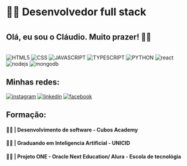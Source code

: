 <h1>🧑‍💻 Desenvolvedor full stack<h1>

<h2>Olá, eu sou o Cláudio. Muito prazer! 👋👋</h2>

<div style="display: inline-block align:center;"><br>
    <img alt="HTML5" src="https://img.shields.io/badge/HTML5-323330?style=for-the-badge&logo=html5&logoColor=white"/>
    <img alt="CSS" src="https://img.shields.io/badge/CSS3-323330?style=for-the-badge&logo=css3&logoColor=white"/>
    <img alt="JAVASCRIPT" src="https://img.shields.io/badge/JavaScript-323330?style=for-the-badge&logo=javascript&logoColor=F7DF1"/>
    <img alt="TYPESCRIPT" src="https://img.shields.io/badge/Typescript-323330?style=for-the-badge&logo=typescript&logoColor=F8DF5"/>
    <img alt="PYTHON" src="https://img.shields.io/badge/Python-323330?style=for-the-badge&logo=python&logoColor=F8DF5"/>
    <img alt="react" src="https://img.shields.io/badge/React-323330?style=for-the-badge&logo=react&logoColor=F8DF5"/>
    <img alt="nodejs" src="https://img.shields.io/badge/nodejs-323230?style=for-the-badge&logo=nodejs&logoColor=white"/>
    <img alt="mongodb" src="https://img.shields.io/badge/mongodb-323230?style=for-the-badge&logo=mongodb&logoColor=white"/>
</div>


## Minhas redes:

[![instagram](https://img.shields.io/badge/Instagram-E4405F?style=for-the-badge&logo=instagram&logoColor=white)](https://www.instagram.com/ayresdinhu/)
[![linkedin](https://img.shields.io/badge/LinkedIn-0077B5?style=for-the-badge&logo=linkedin&logoColor=white)](https://www.linkedin.com/in/claudio-soares-dev/)
[![facebook](https://img.shields.io/badge/Facebook-1877F2?style=for-the-badge&logo=facebook&logoColor=white)](https://www.facebook.com/claudio.j.a.soares//)

## Formação:

#### 👨‍🎓 | Desenvolvimento de software - Cubos Academy
#### 👨‍🎓 | Graduando em Inteligencia Artificial - UNICID
#### 👨‍🎓 | Projeto ONE - Oracle Next Education/ Alura - Escola de tecnológia
